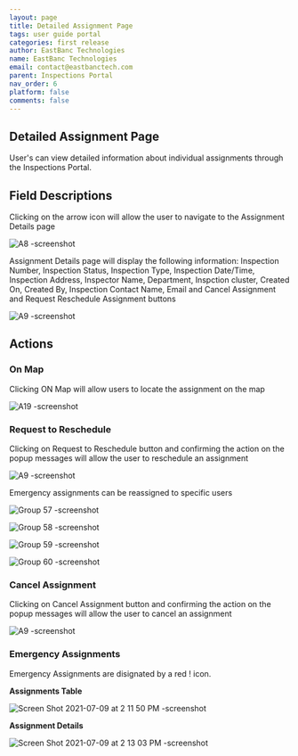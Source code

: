 ```yaml
---
layout: page
title: Detailed Assignment Page
tags: user guide portal
categories: first release
author: EastBanc Technologies
name: EastBanc Technologies
email: contact@eastbanctech.com
parent: Inspections Portal
nav_order: 6
platform: false
comments: false
---
```


<section id="detailed-assignment-page" markdown="1">

# Detailed Assignment Page

User's can view detailed information about individual assignments through the Inspections Portal.

<section id="field-descriptions" markdown="1">

## Field Descriptions<a name="-Field-Descriptions"></a>

Clicking on the arrow icon will allow the user to navigate to the Assignment Details page

![A8 -screenshot](https://user-images.githubusercontent.com/81990744/119043390-fd381780-b986-11eb-8e6f-96b798ab5981.png)

Assignment Details page will display the following information: Inspection Number, Inspection Status, Inspection Type, Inspection Date/Time, Inspection Address, Inspector Name, Department, Inspction cluster, Created On, Created By, Inspection Contact Name, Email and Cancel Assignment and Request Reschedule Assignment buttons

![A9 -screenshot](https://user-images.githubusercontent.com/81990744/119044435-2c02bd80-b988-11eb-85ca-301074c51c03.png)

</section>

<section id="actions" markdown="1">

## Actions<a name="-Actions"></a>

<section id="on-map" markdown="1">

### On Map<a name="-On-Map"></a>
Clicking ON Map will allow users to locate the assignment on the map

![A19 -screenshot](https://user-images.githubusercontent.com/81990744/119044955-d67ae080-b988-11eb-8584-44304bc48021.png)

</section>

<section id="request-to-reschedule" markdown="1">

### Request to Reschedule<a name="-Request-to-Reschedule"></a>
Clicking on Request to Reschedule button and confirming the action on the popup messages will allow the user to reschedule an assignment

![A9 -screenshot](https://user-images.githubusercontent.com/81990744/119044435-2c02bd80-b988-11eb-85ca-301074c51c03.png)

Emergency assignments can be reassigned to specific users

![Group 57 -screenshot](https://user-images.githubusercontent.com/84864458/125327360-07d0b680-e311-11eb-833c-78a029381112.png)

![Group 58 -screenshot](https://user-images.githubusercontent.com/84864458/125327397-11f2b500-e311-11eb-940c-e950ed433cf6.png)

![Group 59 -screenshot](https://user-images.githubusercontent.com/84864458/125327417-17e89600-e311-11eb-904c-09b9ac703203.png)

![Group 60 -screenshot](https://user-images.githubusercontent.com/84864458/125327449-1e770d80-e311-11eb-8386-1eb64c2ce1ed.png)
</section>

<section id="cancel-assignment" markdown="1">

### Cancel Assignment<a name="-Cancel-Assignment"></a>
Clicking on Cancel Assignment button and confirming the action on the popup messages will allow the user to cancel an assignment

![A9 -screenshot](https://user-images.githubusercontent.com/81990744/119044435-2c02bd80-b988-11eb-85ca-301074c51c03.png)

</section>

<section id="emergency-assignments" markdown="1">

### Emergency Assignments<a name="-Emergency Assignments"></a>
Emergency Assignments are disignated by a red ! icon.

**Assignments Table**

![Screen Shot 2021-07-09 at 2 11 50 PM -screenshot](https://user-images.githubusercontent.com/84864458/125119896-b7164f00-e0bf-11eb-9886-d08655ba7a57.png)

**Assignment Details**

![Screen Shot 2021-07-09 at 2 13 03 PM -screenshot](https://user-images.githubusercontent.com/84864458/125119971-cdbca600-e0bf-11eb-9460-fb54ebcf9140.png)


</section>
</section>
</section>

